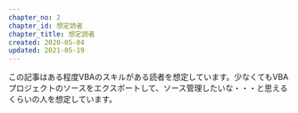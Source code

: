 ```yaml
---
chapter_no: 2
chapter_id: 想定読者
chapter_title: 想定読者
created: 2020-05-04
updated: 2021-05-19
---
```

この記事はある程度VBAのスキルがある読者を想定しています。少なくてもVBAプロジェクトのソースをエクスポートして、ソース管理したいな・・・と思えるくらいの人を想定しています。
